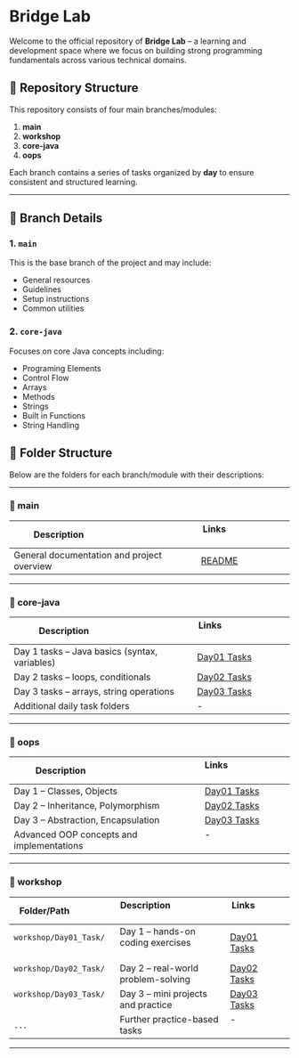 # Bridge Lab

Welcome to the official repository of **Bridge Lab** – a learning and development space where we focus on building strong programming fundamentals across various technical domains.

## 📁 Repository Structure

This repository consists of four main branches/modules:

1. **main**
2. **workshop**
3. **core-java**
4. **oops**


Each branch contains a series of tasks organized by **day** to ensure consistent and structured learning.

---

## 📌 Branch Details

### 1. `main`
This is the base branch of the project and may include:
- General resources
- Guidelines
- Setup instructions
- Common utilities

### 2. `core-java`
Focuses on core Java concepts including:
- Programing Elements
- Control Flow
- Arrays
- Methods
- Strings
- Built in Functions
- String Handling

## 📁 Folder Structure

Below are the folders for each branch/module with their descriptions:

---

### 🔹 main

| Description                                      | Links                               |
|--------------------------------------------------|-------------------------------------|
| General documentation and project overview       | [README]((https://github.com/sakshi26tangar/BridgeLabz-SIPP-Training/tree/main))            |

---

### 🔹 core-java

| Description                                | Links                               |
|--------------------------------------------|------------------------------------|
| Day 1 tasks – Java basics (syntax, variables) | [Day01 Tasks](core-java/Day01_Task/) |
| Day 2 tasks – loops, conditionals           | [Day02 Tasks](core-java/Day02_Task/) |
| Day 3 tasks – arrays, string operations     | [Day03 Tasks](core-java/Day03_Task/) |
| Additional daily task folders               | -                                   |

---

### 🔹 oops

| Description                                     | Links                               |
|-------------------------------------------------|------------------------------------|
| Day 1 – Classes, Objects                        | [Day01 Tasks](oops/Day01_Task/)     |
| Day 2 – Inheritance, Polymorphism              | [Day02 Tasks](oops/Day02_Task/)     |
| Day 3 – Abstraction, Encapsulation             | [Day03 Tasks](oops/Day03_Task/)     |
| Advanced OOP concepts and implementations       | -                                   |

---

### 🔹 workshop

| Folder/Path                | Description                                   | Links                                  |
|----------------------------|-----------------------------------------------|---------------------------------------|
| `workshop/Day01_Task/`     | Day 1 – hands-on coding exercises             | [Day01 Tasks](workshop/Day01_Task/)    |
| `workshop/Day02_Task/`     | Day 2 – real-world problem-solving            | [Day02 Tasks](workshop/Day02_Task/)    |
| `workshop/Day03_Task/`     | Day 3 – mini projects and practice            | [Day03 Tasks](workshop/Day03_Task/)    |
| `...`                      | Further practice-based tasks                  | -                                      |

---







